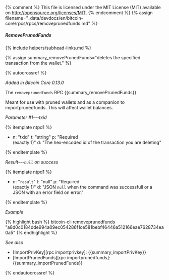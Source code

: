 {% comment %}
This file is licensed under the MIT License (MIT) available on
http://opensource.org/licenses/MIT.
{% endcomment %}
{% assign filename="_data/devdocs/en/bitcoin-core/rpcs/rpcs/removeprunedfunds.md" %}

##### RemovePrunedFunds
{% include helpers/subhead-links.md %}

{% assign summary_removePrunedFunds="deletes the specified transaction from the wallet." %}

{% autocrossref %}

*Added in Bitcoin Core 0.13.0*

The `removeprunedfunds` RPC {{summary_removePrunedFunds}}

Meant for use with pruned wallets and as a companion to importprunedfunds. This will affect wallet balances.

*Parameter #1---txid*

{% itemplate ntpd1 %}
- n: "txid"
  t: "string"
  p: "Required<br>(exactly 1)"
  d: "The hex-encoded id of the transaction you are deleting"

{% enditemplate %}

*Result---`null` on success*

{% itemplate ntpd1 %}
- n: "`result`"
  t: "null"
  p: "Required<br>(exactly 1)"
  d: "JSON `null` when the command was successfull or a JSON with an error field on error."

{% enditemplate %}

*Example*

{% highlight bash %}
bitcoin-cli removeprunedfunds "a8d0c0184dde994a09ec054286f1ce581bebf46446a512166eae7628734ea0a5"
{% endhighlight %}

*See also*

* [ImportPrivKey][rpc importprivkey]: {{summary_importPrivKey}}
* [ImportPrunedFunds][rpc importprunedfunds]: {{summary_importPrunedFunds}}

{% endautocrossref %}

